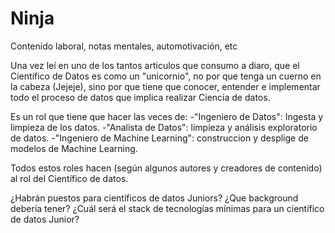 # Ninja
Contenido laboral, notas mentales, automotivación, etc


Una vez leí en uno de los tantos articulos que consumo a diaro, que el Científico de Datos es como un "unicornio", no por que tenga un cuerno en la cabeza (Jejeje), sino por que tiene que conocer, entender e implementar todo el proceso de datos que implica realizar Ciencia de datos.

Es un rol que tiene que hacer las veces de:
-"Ingeniero de Datos": Ingesta y limpieza de los datos.
-"Analista de Datos": limpieza y análisis exploratorio de datos.
-"Ingeniero de Machine Learning": construccion y desplige de modelos de Machine Learning.

Todos estos roles hacen (según algunos autores y creadores de contenido) al rol del Científico de datos.

¿Habrán puestos para científicos de datos Juniors?
¿Que background debería tener?
¿Cuál será el stack de tecnologías mínimas para un científico de datos Junior?
